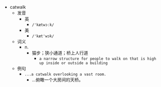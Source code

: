 - catwalk
  - 发音
    - 英
      - `/'kætwɔːk/`
    - 美
      - `/'kæt'wɔk/`
  - 词义
    - n.
      - 猫步；狭小通道；桥上人行道
        - `a narrow structure for people to walk on that is high up inside or outside a building`
  - 例句
    - `...a catwalk overlooking a vast room.`
      - …俯瞰一个大房间的天桥。

